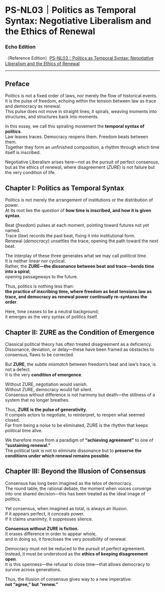 # PS-NL03｜Politics as Temporal Syntax: Negotiative Liberalism and the Ethics of Renewal

### Echo Edition

（Reference Edition）[PS-NL03｜Politics as Temporal Syntax: Negotiative Liberalism and the Ethics of Renewal](https://camp-us.net/articles/PS-NL03_Politics-as-Temporal-Syntax.html)  

---

## Preface

Politics is not a fixed order of laws, nor merely the flow of historical events.  
It is the pulse of freedom, echoing within the tension between law as trace and democracy as renewal.  
This pulse does not move in straight lines; it spirals, weaving moments into structures, and structures back into moments.

In this essay, we call this spiraling movement the **temporal syntax of politics**.  
Law leaves traces. Democracy reopens them. Freedom beats between them.  
Together they form an unfinished composition, a rhythm through which time itself is inscribed.

Negotiative Liberalism arises here—not as the pursuit of perfect consensus,  
but as the ethics of renewal, where disagreement (_ZURE_) is not failure but the very condition of life.

## Chapter I: Politics as Temporal Syntax

Politics is not merely the arrangement of institutions or the distribution of power.  
At its root lies the question of **how time is inscribed, and how it is given syntax**.

Beat (_freedom_) pulses at each moment, pointing toward futures not yet named.  
Trace (_law_) records the past beat, fixing it into institutional form.  
Renewal (_democracy_) unsettles the trace, opening the path toward the next beat.

The interplay of these three generates what we may call _political time_.  
It is neither linear nor cyclical.  
Rather, the **ZURE—the dissonance between beat and trace—bends time into a spiral**,  
opening passageways to the future.

Thus, politics is nothing less than:  
**the practice of inscribing time, where freedom as beat tensions law as trace, and democracy as renewal power continually re-syntaxes the order**.

Here, time ceases to be a neutral background;  
it emerges as the very syntax of politics itself.

## Chapter II: ZURE as the Condition of Emergence

Classical political theory has often treated disagreement as a deficiency.  
Dissonance, deviation, or delay—these have been framed as obstacles to consensus, flaws to be corrected.

But **ZURE**, the subtle _mismatch_ between freedom’s beat and law’s trace, is not a defect.  
It is the very **condition of emergence**.

Without ZURE, negotiation would vanish.  
Without ZURE, democracy would fall silent.  
Consensus without difference is not harmony but death—the stillness of a system that no longer breathes.

Thus, **ZURE is the pulse of generativity**.  
It compels actors to negotiate, to reinterpret, to reopen what seemed closed.  
Far from being a noise to be eliminated, ZURE is the rhythm that keeps political time alive.

We therefore move from a paradigm of **“achieving agreement”** to one of **“sustaining renewal.”**  
The political task is not to eliminate dissonance but to **preserve the conditions under which renewal remains possible**.

## Chapter III: Beyond the Illusion of Consensus

Consensus has long been imagined as the telos of democracy.  
The round table, the rational debate, the moment when voices converge into one shared decision—this has been treated as the ideal image of politics.

Yet consensus, when imagined as total, is always an illusion.  
If it appears perfect, it conceals power.  
If it claims unanimity, it suppresses silence.

**Consensus without ZURE is fiction.**  
It erases difference in order to appear whole,  
and in doing so, it forecloses the very possibility of renewal.

Democracy must not be reduced to the pursuit of perfect agreement.  
Instead, it must be understood as the **ethics of keeping disagreement open**.  
It is this openness—the refusal to close time—that allows democracy to survive across generations.

Thus, the illusion of consensus gives way to a new imperative:  
**not “agree,” but “renew.”**

